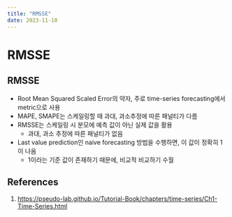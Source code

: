 ```yaml
---
title: "RMSSE"
date: 2023-11-10
---
```


# RMSSE

## RMSSE

- Root Mean Squared Scaled Error의 약자, 주로 time-series forecasting에서 metric으로 사용
- MAPE, SMAPE는 스케일링할 때 과대, 과소추정에 따른 패널티가 다름
- RMSSE는 스케일링 시 분모에 예측 값이 아닌 실제 값을 활용
  - 과대, 과소 추정에 따른 패널티가 없음
- Last value prediction인 naive forecasting 방법을 수행하면, 이 값이 정확히 1이 나옴
  - 1이라는 기준 값이 존재하기 때문에, 비교적 비교하기 수월

## References

1. https://pseudo-lab.github.io/Tutorial-Book/chapters/time-series/Ch1-Time-Series.html
